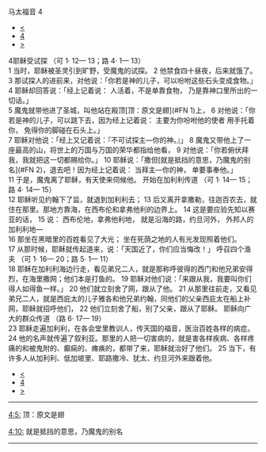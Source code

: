 ﻿





 马太福音 4




* [<](bible/MAT03.md)
* [4](bible/MAT.md)
* [>](bible/MAT05.md)



 
4耶稣受试探 （可
1·
12—
13；路
4·
1—
13）  
1 当时，耶稣被圣灵引到旷野，受魔鬼的试探。 
2 他禁食四十昼夜，后来就饿了。 
3 那试探人的进前来，对他说：「你若是神的儿子，可以吩咐这些石头变成食物。」 
4 耶稣却回答说：「经上记着说： 人活着，不是单靠食物， 乃是靠神口里所出的一切话。」  
5 魔鬼就带他进了圣城，叫他站在殿顶[顶：原文是翅](#FN
1)上， 
6 对他说：「你若是神的儿子，可以跳下去，因为经上记着说： 主要为你吩咐他的使者 用手托着你， 免得你的脚碰在石头上。」  
7 耶稣对他说：「经上又记着说：『不可试探主—你的神。』」 
8 魔鬼又带他上了一座最高的山，将世上的万国与万国的荣华都指给他看， 
9 对他说：「你若俯伏拜我，我就把这一切都赐给你。」 
10 耶稣说：「撒但[就是抵挡的意思，乃魔鬼的别名](#FN
2)，退去吧！因为经上记着说： 当拜主—你的神， 单要事奉他。」  
11 于是，魔鬼离了耶稣，有天使来伺候他。 开始在加利利传道 （可
1·
14—
15；路
4·
14—
15）  
12 耶稣听见约翰下了监，就退到加利利去； 
13 后又离开拿撒勒，往迦百农去，就住在那里。那地方靠海，在西布伦和拿弗他利的边界上。 
14 这是要应验先知以赛亚的话， 
15 说： 西布伦地，拿弗他利地， 就是沿海的路，约旦河外， 外邦人的加利利地—  
16 那坐在黑暗里的百姓看见了大光； 坐在死荫之地的人有光发现照着他们。  
17 从那时候，耶稣就传起道来，说：「天国近了，你们应当悔改！」 呼召四个渔夫 （可
1·
16—
20；路
5·
1—
11）  
18 耶稣在加利利海边行走，看见弟兄二人，就是那称呼彼得的西门和他兄弟安得烈，在海里撒网；他们本是打鱼的。 
19 耶稣对他们说：「来跟从我，我要叫你们得人如得鱼一样。」 
20 他们就立刻舍了网，跟从了他。 
21 从那里往前走，又看见弟兄二人，就是西庇太的儿子雅各和他兄弟约翰，同他们的父亲西庇太在船上补网，耶稣就招呼他们， 
22 他们立刻舍了船，别了父亲，跟从了耶稣。 耶稣向广大的群众传道 （路
6·
17—
19）  
23 耶稣走遍加利利，在各会堂里教训人，传天国的福音，医治百姓各样的病症。 
24 他的名声就传遍了叙利亚。那里的人把一切害病的，就是害各样疾病、各样疼痛的和被鬼附的、癫痫的、瘫痪的，都带了来，耶稣就治好了他们。 
25 当下，有许多人从加利利、低加坡里、耶路撒冷、犹太、约旦河外来跟着他。 
* [<](bible/MAT03.md)
* [4](bible/MAT.md)
* [>](bible/MAT05.md)





---


[4:5:](#V5)
顶：原文是翅


[4:10:](#V10)
就是抵挡的意思，乃魔鬼的别名




---









